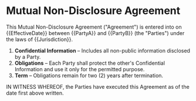 # Mutual Non-Disclosure Agreement

This Mutual Non-Disclosure Agreement ("Agreement") is entered into on {{EffectiveDate}} between {{PartyA}} and {{PartyB}} (the "Parties") under the laws of {{Jurisdiction}}.

1. **Confidential Information** – Includes all non-public information disclosed by a Party.
2. **Obligations** – Each Party shall protect the other's Confidential Information and use it only for the permitted purpose.
3. **Term** – Obligations remain for two (2) years after termination.

IN WITNESS WHEREOF, the Parties have executed this Agreement as of the date first above written.
